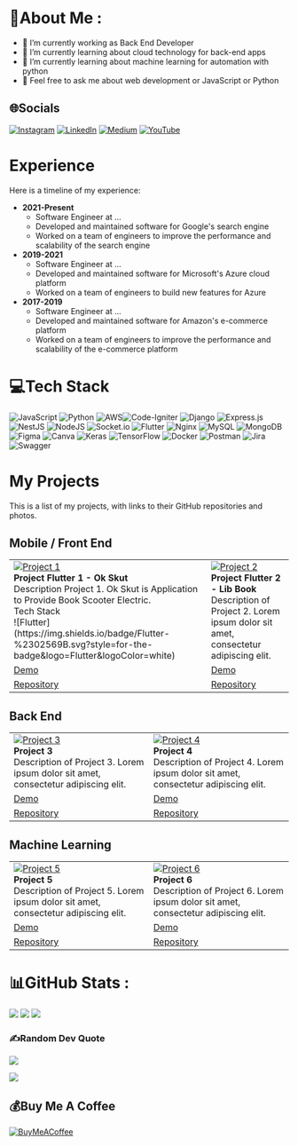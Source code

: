 # 💫About Me :
- 🔭 I’m currently working as Back End Developer
- 🌱 I’m currently learning about cloud technology for back-end apps
- 🌱 I’m currently learning about machine learning for automation with python
- 💬 Feel free to ask me about web development or JavaScript or Python

## 🌐Socials
[![Instagram](https://img.shields.io/badge/Instagram-%23E4405F.svg?logo=Instagram&logoColor=white)](https://instagram.com/bits.io) [![LinkedIn](https://img.shields.io/badge/LinkedIn-%230077B5.svg?logo=linkedin&logoColor=white)](https://linkedin.com/in/m-dobith-syadad-riyadi) [![Medium](https://img.shields.io/badge/Medium-12100E?logo=medium&logoColor=white)](https://medium.com/@bits-io) [![YouTube](https://img.shields.io/badge/YouTube-%23FF0000.svg?logo=YouTube&logoColor=white)](https://youtube.com/@mdobithsyadadriyadi) 

# Experience

Here is a timeline of my experience:

* **2021-Present**
    * Software Engineer at ...
    * Developed and maintained software for Google's search engine
    * Worked on a team of engineers to improve the performance and scalability of the search engine
* **2019-2021**
    * Software Engineer at ...
    * Developed and maintained software for Microsoft's Azure cloud platform
    * Worked on a team of engineers to build new features for Azure
* **2017-2019**
    * Software Engineer at ...
    * Developed and maintained software for Amazon's e-commerce platform
    * Worked on a team of engineers to improve the performance and scalability of the e-commerce platform
 
  
# 💻Tech Stack
![JavaScript](https://img.shields.io/badge/javascript-%23323330.svg?style=for-the-badge&logo=javascript&logoColor=%23F7DF1E) ![Python](https://img.shields.io/badge/python-3670A0?style=for-the-badge&logo=python&logoColor=ffdd54) ![AWS](https://img.shields.io/badge/AWS-%23FF9900.svg?style=for-the-badge&logo=amazon-aws&logoColor=white)![Code-Igniter](https://img.shields.io/badge/CodeIgniter-%23EF4223.svg?style=for-the-badge&logo=codeIgniter&logoColor=white) ![Django](https://img.shields.io/badge/django-%23092E20.svg?style=for-the-badge&logo=django&logoColor=white) ![Express.js](https://img.shields.io/badge/express.js-%23404d59.svg?style=for-the-badge&logo=express&logoColor=%2361DAFB) ![NestJS](https://img.shields.io/badge/nestjs-%23E0234E.svg?style=for-the-badge&logo=nestjs&logoColor=white)  ![NodeJS](https://img.shields.io/badge/node.js-6DA55F?style=for-the-badge&logo=node.js&logoColor=white) ![Socket.io](https://img.shields.io/badge/Socket.io-black?style=for-the-badge&logo=socket.io&badgeColor=010101) ![Flutter](https://img.shields.io/badge/Flutter-%2302569B.svg?style=for-the-badge&logo=Flutter&logoColor=white) ![Nginx](https://img.shields.io/badge/nginx-%23009639.svg?style=for-the-badge&logo=nginx&logoColor=white) ![MySQL](https://img.shields.io/badge/mysql-%2300f.svg?style=for-the-badge&logo=mysql&logoColor=white) ![MongoDB](https://img.shields.io/badge/MongoDB-%234ea94b.svg?style=for-the-badge&logo=mongodb&logoColor=white)	![Figma](https://img.shields.io/badge/figma-%23F24E1E.svg?style=for-the-badge&logo=figma&logoColor=white) ![Canva](https://img.shields.io/badge/Canva-%2300C4CC.svg?style=for-the-badge&logo=Canva&logoColor=white) ![Keras](https://img.shields.io/badge/Keras-%23D00000.svg?style=for-the-badge&logo=Keras&logoColor=white) ![TensorFlow](https://img.shields.io/badge/TensorFlow-%23FF6F00.svg?style=for-the-badge&logo=TensorFlow&logoColor=white) ![Docker](https://img.shields.io/badge/docker-%230db7ed.svg?style=for-the-badge&logo=docker&logoColor=white) ![Postman](https://img.shields.io/badge/Postman-FF6C37?style=for-the-badge&logo=postman&logoColor=white) ![Jira](https://img.shields.io/badge/jira-%230A0FFF.svg?style=for-the-badge&logo=jira&logoColor=white) ![Swagger](https://img.shields.io/badge/-Swagger-%23Clojure?style=for-the-badge&logo=swagger&logoColor=white)

# My Projects

This is a list of my projects, with links to their GitHub repositories and photos.

## Mobile / Front End

<table>
  <tr>
    <td>
      <a href="https://github.com/username/project-1">
        <img src="https://i.ibb.co/LhwdwhV/maneki.png" alt="Project 1" />
      </a>
      <br>
      <b>Project Flutter 1 - Ok Skut</b>
      <br>
      Description Project 1. Ok Skut is Application to Provide Book Scooter Electric.
      <br>
      Tech Stack
      <br>
      ![Flutter](https://img.shields.io/badge/Flutter-%2302569B.svg?style=for-the-badge&logo=Flutter&logoColor=white)
    </td>
    <td>
      <a href="https://github.com/username/project-2">
        <img src="https://i.ibb.co/LhwdwhV/maneki.png" alt="Project 2" />
      </a>
      <br>
      <b>Project Flutter 2 - Lib Book</b>
      <br>
      Description of Project 2. Lorem ipsum dolor sit amet, consectetur adipiscing elit.
    </td>
  </tr>
  <tr>
    <td>
      <a href="https://demo-url.com">Demo</a>
    </td>
    <td>
      <a href="https://demo-url.com">Demo</a>
    </td>
  </tr>
  <tr>
    <td>
      <a href="https://github.com/username/project-1">Repository</a>
    </td>
    <td>
      <a href="https://github.com/username/project-2">Repository</a>
    </td>
  </tr>
</table>

## Back End

<table>
  <tr>
    <td>
      <a href="https://github.com/username/project-3">
        <img src="https://i.ibb.co/LhwdwhV/maneki.png" alt="Project 3" />
      </a>
      <br>
      <b>Project 3</b>
      <br>
      Description of Project 3. Lorem ipsum dolor sit amet, consectetur adipiscing elit.
    </td>
    <td>
      <a href="https://github.com/username/project-4">
        <img src="https://i.ibb.co/LhwdwhV/maneki.png" alt="Project 4" />
      </a>
      <br>
      <b>Project 4</b>
      <br>
      Description of Project 4. Lorem ipsum dolor sit amet, consectetur adipiscing elit.
    </td>
  </tr>
  <tr>
    <td>
      <a href="https://demo-url.com">Demo</a>
    </td>
    <td>
      <a href="https://demo-url.com">Demo</a>
    </td>
  </tr>
  <tr>
    <td>
      <a href="https://github.com/username/project-3">Repository</a>
    </td>
    <td>
      <a href="https://github.com/username/project-4">Repository</a>
    </td>
  </tr>
</table>

## Machine Learning

<table>
  <tr>
    <td>
      <a href="https://github.com/username/project-5">
        <img src="https://i.ibb.co/LhwdwhV/maneki.png" alt="Project 5" />
      </a>
      <br>
      <b>Project 5</b>
      <br>
      Description of Project 5. Lorem ipsum dolor sit amet, consectetur adipiscing elit.
    </td>
    <td>
      <a href="https://github.com/username/project-6">
        <img src="https://i.ibb.co/LhwdwhV/maneki.png" alt="Project 6" />
      </a>
      <br>
      <b>Project 6</b>
      <br>
      Description of Project 6. Lorem ipsum dolor sit amet, consectetur adipiscing elit.
    </td>
  </tr>
  <tr>
    <td>
      <a href="https://demo-url.com">Demo</a>
    </td>
    <td>
      <a href="https://demo-url.com">Demo</a>
    </td>
  </tr>
  <tr>
    <td>
      <a href="https://github.com/username/project-5">Repository</a>
    </td>
    <td>
      <a href="https://github.com/username/project-6">Repository</a>
    </td>
  </tr>
</table>




# 📊GitHub Stats :
![](https://github-readme-stats.vercel.app/api?username=bits-io&theme=nightowl&hide_border=false&include_all_commits=true&count_private=false)
![](https://github-readme-streak-stats.herokuapp.com/?user=bits-io&theme=nightowl&hide_border=false)
![](https://github-readme-stats.vercel.app/api/top-langs/?username=bits-io&theme=nightowl&hide_border=false&include_all_commits=true&count_private=false&layout=compact)

### ✍️Random Dev Quote
![](https://quotes-github-readme.vercel.app/api?type=horizontal&theme=light)


[![](https://visitcount.itsvg.in/api?id=bits-io&icon=0&color=11)](https://visitcount.itsvg.in)

  ## 💰Buy Me A Coffee
  [![BuyMeACoffee](https://img.shields.io/badge/Buy%20Me%20a%20Coffee-ffdd00?style=for-the-badge&logo=buy-me-a-coffee&logoColor=black)](https://buymeacoffee.com/bits) 

  <!-- Proudly created with GPRM ( https://gprm.itsvg.in ) -->
  
